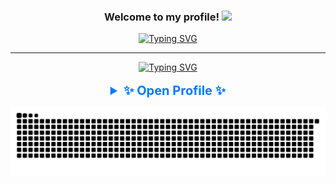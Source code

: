 <h3 align="center">
  Welcome to my profile!
  <img src="https://media.giphy.com/media/hvRJCLFzcasrR4ia7z/giphy.gif" width="28">
</h3>
<p align="center">
  <a href="https://git.io/typing-svg"><img src="https://readme-typing-svg.demolab.com/?font=VT323&size=35&duration=3500&pause=300&color=6A0572&center=true&vCenter=true&width=500&lines=Hi,+Thank+you;for+visiting+my+GitHub+profile+!;I+am+young+DeveloperWeb;I+hope+my+page+is+to+your+liking" alt="Typing SVG" /></a>
</p>

---
<div align=center>
     <a href="https://git.io/typing-svg"><img src="https://readme-typing-svg.demolab.com/?font=VT323&size=35&duration=3500&pause=300&color=6A0572&center=true&vCenter=true&width=500&lines=Hey%2C+Click+Down;Hey%2C+Click+Down;Hey%2C+Click+Down;Hey%2C+Click+Down;Hey%2C+Click+Down;Hey%2C+Click+Down" alt="Typing SVG" /></a>
  </div>
<div align="center">
<br>
<details>
<summary style="font-size: 20px; font-weight: bold; color: #007bff; text-align: center; cursor: pointer; transition: color 0.3s ease;">
    ✨ Open Profile ✨
  </summary>

<br>

<details>
  <summary>💫 About Me</summary>

  <div align="center">
  
  - 🌱 I’m currently learning: Python
  - 👯 I’m looking to collaborate on my new webpage
  - 🤔 I love playing sports, but not as much as being a programmer
  - 💬 Ask me about new colaboration
  - 📫 How to reach me:  Mail me at "ypadbor947@g.educaand.es"  
  - ⚡ Fact: Think, reason, and act
  
  </div>
  
</details>

<details>
  <summary>💡Tools</summary>
  <div>
    <p style="display: inline-block;" align="center">
      <kbd>
        <kbd>Programming Languages</kbd>
        <br><br>
        <img width="30px" src="https://cdn.jsdelivr.net/gh/devicons/devicon/icons/cplusplus/cplusplus-original.svg" alt="cpp" title="C++" /> 
        <img width="30px" src="https://cdn.jsdelivr.net/gh/devicons/devicon/icons/javascript/javascript-original.svg" alt="js" title="Javascript"/> 
        <img width="30px" src="https://cdn.jsdelivr.net/gh/devicons/devicon/icons/python/python-original.svg" alt="py" title="Python"/> 
        <img width="30px" src="https://cdn.jsdelivr.net/gh/devicons/devicon/icons/java/java-original.svg" alt="java" title="Java"/>
        <img width="30px" src="https://cdn.jsdelivr.net/gh/devicons/devicon/icons/php/php-original.svg" alt="php" title="PHP"/>
      </kbd><br>
      <kbd>
        <kbd>Back-end</kbd>
        <br><br>
        <img width="30px" src="https://cdn.jsdelivr.net/gh/devicons/devicon/icons/cplusplus/cplusplus-original.svg" alt="cpp" title="C++" /> 
        <img width="30px" src="https://cdn.jsdelivr.net/gh/devicons/devicon/icons/javascript/javascript-original.svg" alt="js" title="Javascript"/> 
        <img width="30px" src="https://cdn.jsdelivr.net/gh/devicons/devicon/icons/python/python-original.svg" alt="py" title="Python"/> 
        <img width="30px" src="https://cdn.jsdelivr.net/gh/devicons/devicon/icons/java/java-original.svg" alt="java" title="Java"/>
        <img width="30px" src="https://cdn.jsdelivr.net/gh/devicons/devicon/icons/php/php-original.svg" alt="php" title="PHP"/>
        <img width="30px" src="https://cdn.jsdelivr.net/gh/devicons/devicon/icons/mysql/mysql-original.svg" alt="mysql" title="MySQL"/>
      </kbd><br>
      <kbd>
        <kbd>Front-end</kbd>
        <br><br>
        <img width="30px" src="https://cdn.jsdelivr.net/gh/devicons/devicon/icons/javascript/javascript-original.svg" alt="js" title="Javascript"/> 
        <img width="30px" src="https://cdn.jsdelivr.net/gh/devicons/devicon/icons/html5/html5-original.svg" alt="html" title="HTML"/> 
        <img width="30px" src="https://cdn.jsdelivr.net/gh/devicons/devicon/icons/css3/css3-plain-wordmark.svg" alt="css" title="CSS"/>  
      </kbd><br>
    <kbd>
  <kbd>Database</kbd>
  <br><br>
  <img width="30px" src="https://cdn.jsdelivr.net/gh/devicons/devicon/icons/mysql/mysql-original.svg" alt="mysql" title="MySQL"/>
  <img width="30px" src="https://cdn.jsdelivr.net/gh/devicons/devicon/icons/mariadb/mariadb-original.svg" alt="mariadb" title="MariaDB"/>
</kbd><br>
      <kbd>
        <kbd>Operating System, Networking & Deployment</kbd>
        <br><br>
        <img width="30" src="https://user-images.githubusercontent.com/25181517/186884150-05e9ff6d-340e-4802-9533-2c3f02363ee3.png" alt="Windows" title="Windows"/>
        <img width="30" src="https://github.com/marwin1991/profile-technology-icons/assets/76662862/2481dc48-be6b-4ebb-9e8c-3b957efe69fa" alt="Linux" title="Linux"/>
      </kbd><br>
      <kbd>
        <kbd>Terminal Scripts</kbd>
        <br><br>
        <img width="30px" src="https://cdn.jsdelivr.net/gh/devicons/devicon/icons/bash/bash-original.svg" alt="bash" title="bash"/>
      </kbd><br>
      <kbd>
        <kbd>Tools</kbd>
        <br><br>
        <img width="30px" src="https://cdn.jsdelivr.net/gh/devicons/devicon/icons/vscode/vscode-original.svg" alt="VSCode" title="VS Code"/>
        <img width="30px" src="https://upload.wikimedia.org/wikipedia/en/d/d2/Sublime_Text_3_logo.png" alt="sublime" title="Sublime"/>
        <img width="30px" src="https://cdn.jsdelivr.net/gh/devicons/devicon/icons/eclipse/eclipse-original.svg" alt="eclipse" title="Eclipse"/>
      </kbd>
    </p>
  </div>
</details>

<details>
  <summary>🚀Web Application Deployment</summary>
  
  <div align="center">

[Web-Application-Deployment](https://github.com/Padiyera/Web-Application-Deployment)

<h3 align="center">Proyecto</h2>

Actividad | Descripción
----------|------------
[1_Trimestre](https://raw.githubusercontent.com/Padiyera/Web-Application-Deployment/refs/heads/main/Tr.1_Proyecto/Readme.md) | Proyecto 1
[2_Trimestre](https://raw.githubusercontent.com/Padiyera/Web-Application-Deployment/refs/heads/main/Tr.2_Proyecto/Myproyect2.md) | Proyecto 2

<h3 align="center">TEMA 1 - Servidores Web</h2>

Actividad | Descripción
----------|------------
[Actividad 2 ](https://raw.githubusercontent.com/Padiyera/Web-Application-Deployment/refs/heads/main/T.1_ServidoresWeb/Act_2.TrabajandoConScripts)| Trabajando con scripts
<br>
</details>

<details>
  <summary>🌐Contact</summary>
  <br>
   <a href="https://www.linkedin.com/in/mio/" target="_blank"><img src="https://img.shields.io/static/v1?style=for-the-badge&message=LinkedIn&color=0A66C2&logo=LinkedIn&logoColor=FFFFFF&label=" alt="LinkedIn" /></a>
<a href="mailto:ypadbor947@g.educaand.es?subject=Hi%20user%20,%20nice%20to%20meet%20you!" target="_blank"><img alt="Email" src="https://img.shields.io/static/v1?style=for-the-badge&message=Gmail&color=EA4335&logo=Gmail&logoColor=FFFFFF&label=" /></a>
</details>

</details>

</div>

<div align=center>
	<p align = "center">
	<img src = "https://github.com/7oSkaaa/7oSkaaa/blob/output/github-contribution-grid-snake.svg?" alt = "Snake Game"/>
</p>
</div>

